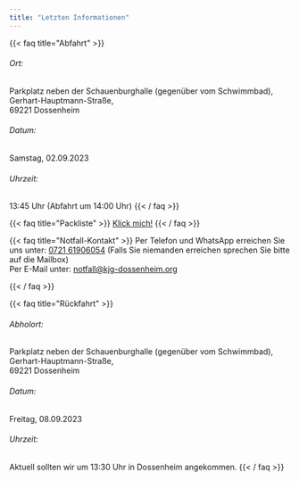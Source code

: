 ```yaml
---
title: "Letzten Informationen"
---
```


{{< faq title="Abfahrt" >}}
###### Ort:
Parkplatz neben der Schauenburghalle (gegenüber vom Schwimmbad),  
Gerhart-Hauptmann-Straße,  
69221 Dossenheim  
###### Datum:
Samstag, 02.09.2023
###### Uhrzeit:
13:45 Uhr (Abfahrt um 14:00 Uhr)
{{< / faq >}}

{{< faq title="Packliste" >}}
[Klick mich!](https://kjg-dossenheim.org/sommerfreizeit/packliste/)
{{< / faq >}}

{{< faq title="Notfall-Kontakt" >}}
Per Telefon und WhatsApp erreichen Sie uns unter:
[0721 61906054](tel:072161906054)
(Falls Sie niemanden erreichen sprechen Sie bitte auf die Mailbox)
   
Per E-Mail unter:
[notfall@kjg-dossenheim.org](mailto:notfall@kjg-dossenheim.org)

{{< / faq >}}

{{< faq title="Rückfahrt" >}}
###### Abholort:
Parkplatz neben der Schauenburghalle (gegenüber vom Schwimmbad),  
Gerhart-Hauptmann-Straße,  
69221 Dossenheim

###### Datum:
Freitag, 08.09.2023
###### Uhrzeit:
Aktuell sollten wir um 13:30 Uhr in Dossenheim angekommen.
{{< / faq >}}